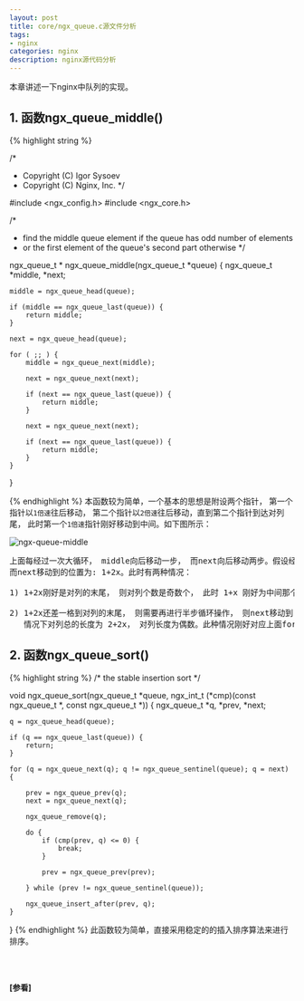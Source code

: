 ```yaml
---
layout: post
title: core/ngx_queue.c源文件分析
tags:
- nginx
categories: nginx
description: nginx源代码分析
---
```



本章讲述一下nginx中队列的实现。


<!-- more -->


## 1. 函数ngx_queue_middle()
{% highlight string %}

/*
 * Copyright (C) Igor Sysoev
 * Copyright (C) Nginx, Inc.
 */


#include <ngx_config.h>
#include <ngx_core.h>


/*
 * find the middle queue element if the queue has odd number of elements
 * or the first element of the queue's second part otherwise
 */

ngx_queue_t *
ngx_queue_middle(ngx_queue_t *queue)
{
    ngx_queue_t  *middle, *next;

    middle = ngx_queue_head(queue);

    if (middle == ngx_queue_last(queue)) {
        return middle;
    }

    next = ngx_queue_head(queue);

    for ( ;; ) {
        middle = ngx_queue_next(middle);

        next = ngx_queue_next(next);

        if (next == ngx_queue_last(queue)) {
            return middle;
        }

        next = ngx_queue_next(next);

        if (next == ngx_queue_last(queue)) {
            return middle;
        }
    }
}

{% endhighlight %}
本函数较为简单，一个基本的思想是附设两个指针， 第一个指针以```1倍速```往后移动， 第二个指针以```2倍速```往后移动，直到第二个指针到达对列尾， 此时第一个```1倍速```指针刚好移动到中间。如下图所示：

![ngx-queue-middle](https://ivanzz1001.github.io/records/assets/img/nginx/ngx_queue_middle.jpg)

<pre>
上面每经过一次大循环， middle向后移动一步， 而next向后移动两步。假设经过了x轮循环， 则middle移动到的位置为: 1+x； 
而next移动到的位置为: 1+2x。此时有两种情况：

1) 1+2x刚好是对列的末尾， 则对列个数是奇数个， 此时 1+x 刚好为中间那个元素

2) 1+2x还差一格到对列的末尾， 则需要再进行半步循环操作， 则next移动到 1+2x+1这个末尾时， middle移动到 1+x+1。 此种
   情况下对列总的长度为 2+2x， 对列长度为偶数。此种情况刚好对应上面for循环的前半部分 
</pre>


## 2. 函数ngx_queue_sort()
{% highlight string %}
/* the stable insertion sort */

void
ngx_queue_sort(ngx_queue_t *queue,
    ngx_int_t (*cmp)(const ngx_queue_t *, const ngx_queue_t *))
{
    ngx_queue_t  *q, *prev, *next;

    q = ngx_queue_head(queue);

    if (q == ngx_queue_last(queue)) {
        return;
    }

    for (q = ngx_queue_next(q); q != ngx_queue_sentinel(queue); q = next) {

        prev = ngx_queue_prev(q);
        next = ngx_queue_next(q);

        ngx_queue_remove(q);

        do {
            if (cmp(prev, q) <= 0) {
                break;
            }

            prev = ngx_queue_prev(prev);

        } while (prev != ngx_queue_sentinel(queue));

        ngx_queue_insert_after(prev, q);
    }
}
{% endhighlight %}
此函数较为简单，直接采用稳定的的插入排序算法来进行排序。







<br />
<br />

**[参看]**





<br />
<br />
<br />

